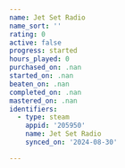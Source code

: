 ```yaml
---
name: Jet Set Radio
name_sort: ''
rating: 0
active: false
progress: started
hours_played: 0
purchased_on: .nan
started_on: .nan
beaten_on: .nan
completed_on: .nan
mastered_on: .nan
identifiers:
  - type: steam
    appid: '205950'
    name: Jet Set Radio
    synced_on: '2024-08-30'

---
```

